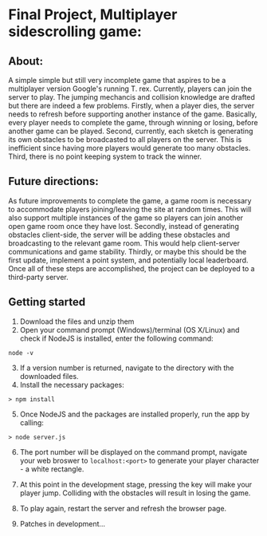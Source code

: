 # Final Project, Multiplayer sidescrolling game:

## About:
A simple simple but still very incomplete game that aspires to be a multiplayer version Google's running T. rex. Currently, players can join the server to play. The jumping mechancis and collision knowledge are drafted but there are indeed a few problems. Firstly, when a player dies, the server needs to refresh before supporting another instance of the game. Basically, every player needs to complete the game, through winning or losing, before another game can be played. Second, currently, each sketch is generating its own obstacles to be broadcasted to all players on the server. This is inefficient since having more players would generate too many obstacles. Third, there is no point keeping system to track the winner. 

## Future directions:
As future improvements to complete the game, a game room is necessary to accommodate players joining/leaving the site at random times. This will also support multiple instances of the game so players can join another open game room once they have lost. Secondly, instead of generating obstacles client-side, the server will be adding these obstacles and broadcasting to the relevant game room. This would help client-server communications and game stability. Thirdly, or maybe this should be the first update, implement a point system, and potentially local leaderboard. Once all of these steps are accomplished, the project can be deployed to a third-party server.

## Getting started

1. Download the files and unzip them
2. Open your command prompt (Windows)/terminal (OS X/Linux) and check if NodeJS is installed, enter the following command:
```
node -v
```
3. If a version number is returned, navigate to the directory with the downloaded files. 
4. Install the necessary packages:
```
> npm install
```
5. Once NodeJS and the packages are installed properly, run the app by calling:
```
> node server.js
```
6. The port number will be displayed on the command prompt, navigate your web broswer to ```localhost:<port>``` to generate your player character - a white rectangle.

7. At this point in the development stage, pressing the <space> key will make your player jump. Colliding with the obstacles will result in losing the game.

9. To play again, restart the server and refresh the browser page. 

10. Patches in development...